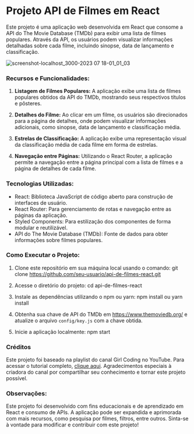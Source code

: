 
# Projeto API de Filmes em React

Este projeto é uma aplicação web desenvolvida em React que consome a API do The Movie Database (TMDb) para exibir uma lista de filmes populares. Através da API, os usuários podem visualizar informações detalhadas sobre cada filme, incluindo sinopse, data de lançamento e classificação.

![screenshot-localhost_3000-2023 07 18-01_01_03](https://github.com/alequissandrara/api_filmes_react/assets/70325643/84e6c5ca-e6e2-49bc-aec2-dc57c7dbc77a)

### Recursos e Funcionalidades:

1. **Listagem de Filmes Populares:** A aplicação exibe uma lista de filmes populares obtidos da API do TMDb, mostrando seus respectivos títulos e pôsteres.

2. **Detalhes do Filme:** Ao clicar em um filme, os usuários são direcionados para a página de detalhes, onde podem visualizar informações adicionais, como sinopse, data de lançamento e classificação média.

3. **Estrelas de Classificação:** A aplicação exibe uma representação visual da classificação média de cada filme em forma de estrelas.

4. **Navegação entre Páginas:** Utilizando o React Router, a aplicação permite a navegação entre a página principal com a lista de filmes e a página de detalhes de cada filme.

### Tecnologias Utilizadas:

- React: Biblioteca JavaScript de código aberto para construção de interfaces de usuário.
- React Router: Para gerenciamento de rotas e navegação entre as páginas da aplicação.
- Styled Components: Para estilização dos componentes de forma modular e reutilizável.
- API do The Movie Database (TMDb): Fonte de dados para obter informações sobre filmes populares.

### Como Executar o Projeto:

1. Clone este repositório em sua máquina local usando o comando:
git clone https://github.com/seu-usuario/api-de-filmes-react.git




2. Acesse o diretório do projeto:
cd api-de-filmes-react




3. Instale as dependências utilizando o npm ou yarn:
npm install ou yarn install

4. Obtenha sua chave de API do TMDb em https://www.themoviedb.org/ e atualize o arquivo `config/key.js` com a chave obtida.

5. Inicie a aplicação localmente:
npm start

### Créditos

Este projeto foi baseado na playlist do canal Girl Coding no YouTube. Para acessar o tutorial completo, [clique aqui](https://youtube.com/playlist?list=PLOzZAH_pgb_QGWVmQwkRFTYhHuG1qKHIR). Agradecimentos especiais à criadora do canal por compartilhar seu conhecimento e tornar este projeto possível.

### Observações:
Este projeto foi desenvolvido com fins educacionais e de aprendizado em React e consumo de APIs. A aplicação pode ser expandida e aprimorada com mais recursos, como pesquisa por filmes, filtros, entre outros. Sinta-se à vontade para modificar e contribuir com este projeto!
